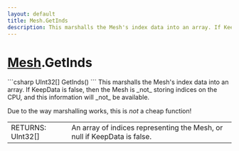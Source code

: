 ```yaml
---
layout: default
title: Mesh.GetInds
description: This marshalls the Mesh's index data into an array. If KeepData is false, then the Mesh is _not_ storing indices on the CPU, and this information will _not_ be available.  Due to the way marshalling works, this is _not_ a cheap function!
---
```

# [Mesh]({{site.url}}/Pages/Reference/Mesh.html).GetInds

<div class='signature' markdown='1'>
```csharp
UInt32[] GetInds()
```
This marshalls the Mesh's index data into an array. If
KeepData is false, then the Mesh is _not_ storing indices on the
CPU, and this information will _not_ be available.

Due to the way marshalling works, this is _not_ a cheap function!
</div>

|  |  |
|--|--|
|RETURNS: UInt32[]|An array of indices representing the Mesh, or null if KeepData is false.|





